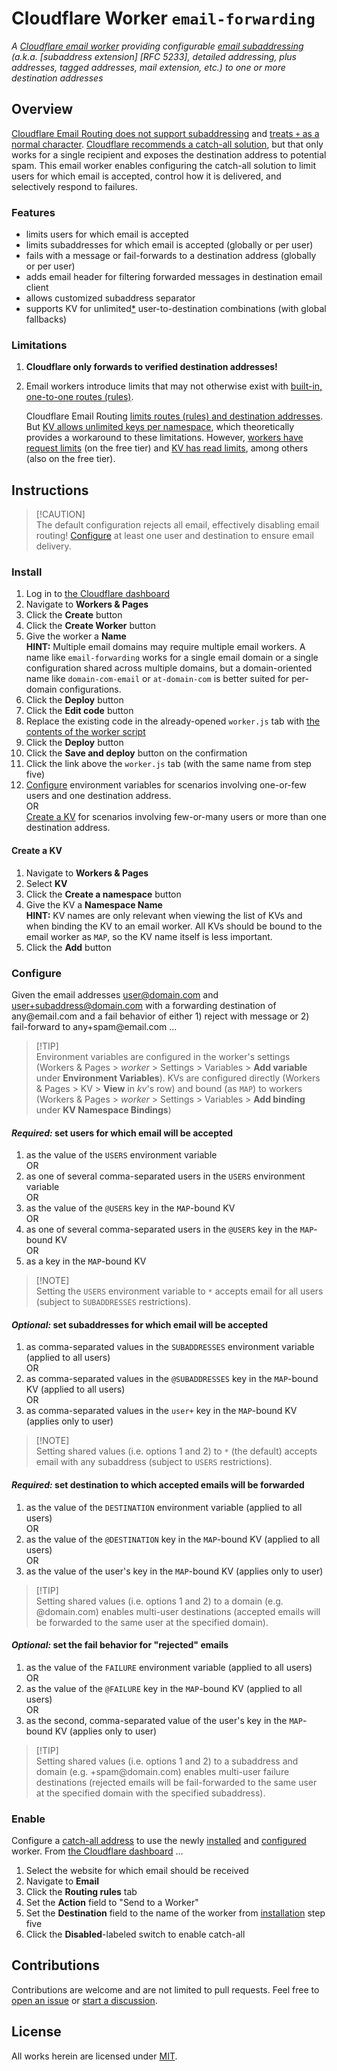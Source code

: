 # Cloudflare Worker `email-forwarding`

_A [Cloudflare email worker][cf-email#workers] providing configurable [email
subaddressing][wiki-ea#sa] (a.k.a. [subaddress extension] [RFC 5233], detailed addressing, plus addresses, tagged addresses, mail extension, etc.) to one or more destination addresses_

[cf-email#workers]: https://developers.cloudflare.com/email-routing/email-workers/
[rfc-5233]: https://datatracker.ietf.org/doc/html/rfc5233
[wiki-ea#sa]: https://en.wikipedia.org/wiki/Email_address#Sub-addressing

## Overview

[Cloudflare Email Routing does not support subaddressing][cf-community-346812]
and [treats `+` as a normal character][cf-email#signs]. [Cloudflare recommends
a catch-all solution][cf-blog-migrating#gmail], but that only works for a single
recipient and exposes the destination address to potential spam. This email
worker enables configuring the catch-all solution to limit users for which email
is accepted, control how it is delivered, and selectively respond to failures.

[cf-blog-migrating#gmail]: https://blog.cloudflare.com/migrating-to-cloudflare-email-routing/#gmail-address-conventions
[cf-community-346812]: https://community.cloudflare.com/t/support-plus-addressing-in-email-routing/346812
[cf-email#signs]: https://developers.cloudflare.com/email-routing/postmaster/#signs-such--and--are-treated-as-normal-characters-for-custom-addresses

### Features

* limits users for which email is accepted
* limits subaddresses for which email is accepted (globally or per user)
* fails with a message or fail-forwards to a destination address (globally or
  per user)
* adds email header for filtering forwarded messages in destination email client
* allows customized subaddress separator
* supports KV for unlimited[*](#limitations) user-to-destination combinations
  (with global fallbacks)

### Limitations

1. **Cloudflare only forwards to verified destination addresses!**

2. Email workers introduce limits that may not otherwise exist with [built-in,
   one-to-one routes (rules)][cf-email#routing].

   Cloudflare Email Routing [limits routes (rules) and destination
   addresses][cf-email#rules]. But [KV allows unlimited keys per
   namespace][cf-workers#kv-limits], which theoretically provides a workaround
   to these limitations. However, [workers have request
   limits][cf-workers#limits] (on the free tier) and [KV has read
   limits][cf-workers#kv-limits], among others (also on the free tier).

[cf-email#rules]: https://developers.cloudflare.com/email-routing/limits/#rules-and-addresses
[cf-email#routing]: https://developers.cloudflare.com/email-routing/setup/email-routing-addresses/
[cf-workers#kv-limits]: https://developers.cloudflare.com/workers/platform/limits/#kv-limits
[cf-workers#limits]: https://developers.cloudflare.com/workers/platform/limits/#worker-limits

## Instructions

> [!CAUTION]\
> The default configuration rejects all email, effectively disabling email
> routing! [Configure](#configure) at least one user and destination to ensure
> email delivery.

### Install

1. Log in to [the Cloudflare dashboard](https://dash.cloudflare.com/)
2. Navigate to **Workers & Pages**
3. Click the **Create** button
4. Click the **Create Worker** button
5. Give the worker a **Name**\
   **HINT:** Multiple email domains may require multiple email workers. A name
   like `email-forwarding` works for a single email domain or a single
   configuration shared across multiple domains, but a domain-oriented name like
   `domain-com-email` or `at-domain-com` is better suited for per-domain
   configurations.
6. Click the **Deploy** button
7. Click the **Edit code** button
8. Replace the existing code in the already-opened `worker.js` tab with [the
   contents of the worker script](worker.js)
9. Click the **Deploy** button
10. Click the **Save and deploy** button on the confirmation
11. Click the link above the `worker.js` tab (with the same name from step five)
12. [Configure](#configure) environment variables for scenarios involving
    one-or-few users and one destination address.\
    OR\
    [Create a KV](#create-a-kv) for scenarios involving few-or-many users or
    more than one destination address.

#### Create a KV

1. Navigate to **Workers & Pages**
2. Select **KV**
3. Click the **Create a namespace** button
4. Give the KV a **Namespace Name**\
   **HINT:** KV names are only relevant when viewing the list of KVs and when
   binding the KV to an email worker. All KVs should be bound to the email
   worker as `MAP`, so the KV name itself is less important.
5. Click the **Add** button

### Configure

Given the email addresses user@domain.com and user+subaddress@domain.com with a
forwarding destination of any﻿@email.com and a fail behavior of either 1) reject
with message or 2) fail-forward to any+spam﻿@email.com ...

> [!TIP]\
> Environment variables are configured in the worker's settings (Workers &
> Pages > _worker_ > Settings > Variables > **Add variable** under **Environment
> Variables**). KVs are configured directly (Workers & Pages > KV > **View** in
> _kv_'s row) and bound (as `MAP`) to workers (Workers & Pages > _worker_ >
> Settings > Variables > **Add binding** under **KV Namespace Bindings**)

#### _Required:_ set users for which email will be accepted

1. as the value of the `USERS` environment variable\
   OR
2. as one of several comma-separated users in the `USERS` environment variable\
   OR
3. as the value of the `@USERS` key in the `MAP`-bound KV\
   OR
4. as one of several comma-separated users in the `@USERS` key in the `MAP`-
   bound KV\
   OR
5. as a key in the `MAP`-bound KV

> [!NOTE]\
> Setting the `USERS` environment variable to `*` accepts email for all users
> (subject to `SUBADDRESSES` restrictions).

#### _Optional:_ set subaddresses for which email will be accepted

1. as comma-separated values in the `SUBADDRESSES` environment variable
   (applied to all users)\
   OR
2. as comma-separated values in the `@SUBADDRESSES` key in the `MAP`-bound KV
   (applied to all users)\
   OR
3. as comma-separated values in the `user+` key in the `MAP`-bound KV
   (applies only to user)

> [!NOTE]\
> Setting shared values (i.e. options 1 and 2) to `*` (the default) accepts
> email with any subaddress (subject to `USERS` restrictions).

#### _Required:_ set destination to which accepted emails will be forwarded

1. as the value of the `DESTINATION` environment variable
   (applied to all users)\
   OR
2. as the value of the `@DESTINATION` key in the `MAP`-bound KV
   (applied to all users)\
   OR
3. as the value of the user's key in the `MAP`-bound KV
   (applies only to user)

> [!TIP]\
> Setting shared values (i.e. options 1 and 2) to a domain (e.g. @domain.com)
> enables multi-user destinations (accepted emails will be forwarded to the same
> user at the specified domain).

#### _Optional:_ set the fail behavior for "rejected" emails

1. as the value of the `FAILURE` environment variable
   (applied to all users)\
   OR
2. as the value of the `@FAILURE` key in the `MAP`-bound KV
   (applied to all users)\
   OR
3. as the second, comma-separated value of the user's key in the `MAP`-bound KV
   (applies only to user)

> [!TIP]\
> Setting shared values (i.e. options 1 and 2) to a subaddress and domain (e.g.
> +spam﻿@domain.com) enables multi-user failure destinations (rejected emails
> will be fail-forwarded to the same user at the specified domain with the
> specified subaddress).

### Enable

Configure a [catch-all address][cf-email#catch-all] to use the newly
[installed](#install) and [configured](#configure) worker. From [the Cloudflare
dashboard](https://dash.cloudflare.com/) ...

1. Select the website for which email should be received
2. Navigate to **Email**
3. Click the **Routing rules** tab
4. Set the **Action** field to "Send to a Worker"
5. Set the **Destination** field to the name of the worker from
   [installation](#install) step five
6. Click the **Disabled**-labeled switch to enable catch-all

[cf-email#catch-all]: https://developers.cloudflare.com/email-routing/setup/email-routing-addresses/#catch-all-address

## Contributions

Contributions are welcome and are not limited to pull requests. Feel free to
[open an issue][contribute#issue] or [start a discussion][contribute#discuss].

[contribute#discuss]: https://github.com/jeremy-harnois/cloudflare-worker-email-subaddressing/discussions/new
[contribute#issue]: https://github.com/jeremy-harnois/cloudflare-worker-email-subaddressing/issues/new

## License

All works herein are licensed under [MIT](LICENSE).


[cf-workers#wrangler]: https://developers.cloudflare.com/workers/wrangler/
[deploy]: https://deploy.workers.cloudflare.com/?url=https://github.com/jeremy-harnois/cloudflare-worker-email-subaddressing

[cf-workers#env-vars]: https://developers.cloudflare.com/workers/configuration/environment-variables/#add-environment-variables-via-the-dashboard
[cf-workers#ref-kv]: https://developers.cloudflare.com/workers/runtime-apis/kv/#reference-kv-from-workers
